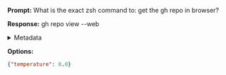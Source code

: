 **Prompt:**
What is the exact zsh command to: get the gh repo in browser?


**Response:**
gh repo view --web

<details><summary>Metadata</summary>

- Duration: 2578 ms
- Datetime: 2023-09-01T17:42:09.857428
- Model: gpt-3.5-turbo-0613

</details>

**Options:**
```json
{"temperature": 0.0}
```

